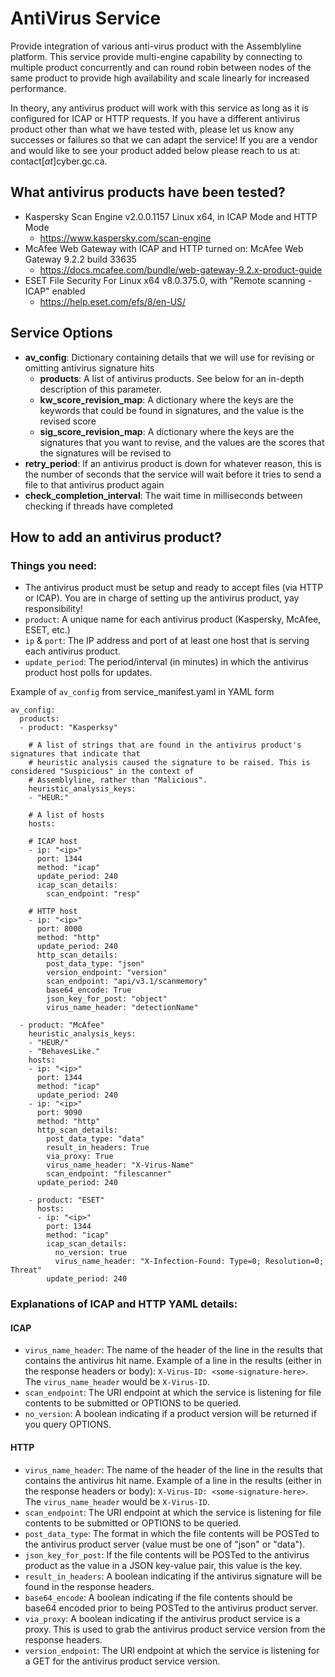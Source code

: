 # AntiVirus Service
Provide integration of various anti-virus product with the Assemblyline platform. This service provide multi-engine capability by connecting to multiple product concurrently and can round robin between nodes of the same product to provide high availability and scale linearly for increased performance.

In theory, any antivirus product will work with this service as long as it is configured for ICAP or HTTP requests. 
If you have a different antivirus product other than what we have tested with, please let us know any successes or 
failures so that we can adapt the service! 
If you are a vendor and would like to see your product added below please reach to us at: contact[_at_]cyber.gc.ca.

## What antivirus products have been tested?
- Kaspersky Scan Engine v2.0.0.1157 Linux x64, in ICAP Mode and HTTP Mode
  - https://www.kaspersky.com/scan-engine
- McAfee Web Gateway with ICAP and HTTP turned on: McAfee Web Gateway 9.2.2 build 33635
  - https://docs.mcafee.com/bundle/web-gateway-9.2.x-product-guide
- ESET File Security For Linux x64 v8.0.375.0, with "Remote scanning - ICAP" enabled
  - https://help.eset.com/efs/8/en-US/
  
## Service Options
* **av_config**: Dictionary containing details that we will use for revising or omitting antivirus signature hits
  * **products**: A list of antivirus products. See below for an in-depth description of this parameter. 
  * **kw_score_revision_map**: A dictionary where the keys are the keywords that could be found in signatures, and the value is the revised score
  * **sig_score_revision_map**: A dictionary where the keys are the signatures that you want to revise, and the values are the scores that the signatures will be revised to 
* **retry_period**: If an antivirus product is down for whatever reason, this is the number of seconds that the service will wait before it tries to send a file to that antivirus product again
* **check_completion_interval**: The wait time in milliseconds between checking if threads have completed

## How to add an antivirus product?
### Things you need:
- The antivirus product must be setup and ready to accept files (via HTTP or ICAP). You are in charge of setting up the 
  antivirus product, yay responsibility!
- `product`: A unique name for each antivirus product (Kaspersky, McAfee, ESET, etc.)
- `ip` & `port`: The IP address and port of at least one host that is serving each antivirus product.
- `update_period`: The period/interval (in minutes) in which the antivirus product host polls for updates.

Example of `av_config` from service_manifest.yaml in YAML form
```
av_config:
  products:
  - product: "Kasperksy"
  
    # A list of strings that are found in the antivirus product's signatures that indicate that 
    # heuristic analysis caused the signature to be raised. This is considered "Suspicious" in the context of 
    # Assemblyline, rather than "Malicious".
    heuristic_analysis_keys:
    - "HEUR:"
    
    # A list of hosts
    hosts:
    
    # ICAP host
    - ip: "<ip>"
      port: 1344
      method: "icap"
      update_period: 240
      icap_scan_details:
        scan_endpoint: "resp"
   
    # HTTP host
    - ip: "<ip>"
      port: 8000
      method: "http"
      update_period: 240
      http_scan_details:
        post_data_type: "json"
        version_endpoint: "version"
        scan_endpoint: "api/v3.1/scanmemory"
        base64_encode: True
        json_key_for_post: "object"
        virus_name_header: "detectionName"
  
  - product: "McAfee"
    heuristic_analysis_keys:
    - "HEUR/"
    - "BehavesLike."
    hosts:
    - ip: "<ip>"
      port: 1344
      method: "icap"
      update_period: 240
    - ip: "<ip>"
      port: 9090
      method: "http"
      http_scan_details:
        post_data_type: "data"
        result_in_headers: True
        via_proxy: True
        virus_name_header: "X-Virus-Name"
        scan_endpoint: "filescanner"
      update_period: 240

    - product: "ESET"
      hosts:
      - ip: "<ip>"
        port: 1344
        method: "icap"
        icap_scan_details:
          no_version: true
          virus_name_header: "X-Infection-Found: Type=0; Resolution=0; Threat"
        update_period: 240
```

### Explanations of ICAP and HTTP YAML details:
#### ICAP
- `virus_name_header`: The name of the header of the line in the results that contains the antivirus hit name. Example of a line in the results (either in the response headers or body): `X-Virus-ID: <some-signature-here>`. The `virus_name_header` would be `X-Virus-ID`.
- `scan_endpoint`: The URI endpoint at which the service is listening for file contents to be submitted or OPTIONS to be queried.
- `no_version`: A boolean indicating if a product version will be returned if you query OPTIONS.

#### HTTP
- `virus_name_header`: The name of the header of the line in the results that contains the antivirus hit name. Example of a line in the results (either in the response headers or body): `X-Virus-ID: <some-signature-here>`. The `virus_name_header` would be `X-Virus-ID`.
- `scan_endpoint`: The URI endpoint at which the service is listening for file contents to be submitted or OPTIONS to be queried.
- `post_data_type`: The format in which the file contents will be POSTed to the antivirus product server (value must be one of "json" or "data").
- `json_key_for_post`: If the file contents will be POSTed to the antivirus product as the value in a JSON key-value pair, this value is the key.
- `result_in_headers`: A boolean indicating if the antivirus signature will be found in the response headers.
- `base64_encode`: A boolean indicating if the file contents should be base64 encoded prior to being POSTed to the antivirus product server.
- `via_proxy`: A boolean indicating if the antivirus product service is a proxy. This is used to grab the antivirus product service version from the response headers.
- `version_endpoint`: The URI endpoint at which the service is listening for a GET for the antivirus product service version.
